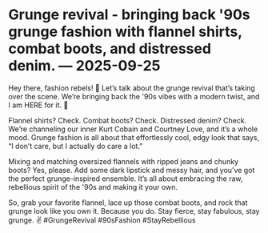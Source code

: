 # Grunge revival - bringing back '90s grunge fashion with flannel shirts, combat boots, and distressed denim. — 2025-09-25

Hey there, fashion rebels! 🖤 Let’s talk about the grunge revival that’s taking over the scene. We’re bringing back the '90s vibes with a modern twist, and I am HERE for it. 🤘

Flannel shirts? Check. Combat boots? Check. Distressed denim? Check. We’re channeling our inner Kurt Cobain and Courtney Love, and it’s a whole mood. Grunge fashion is all about that effortlessly cool, edgy look that says, “I don’t care, but I actually do care a lot.” 

Mixing and matching oversized flannels with ripped jeans and chunky boots? Yes, please. Add some dark lipstick and messy hair, and you’ve got the perfect grunge-inspired ensemble. It’s all about embracing the raw, rebellious spirit of the '90s and making it your own.

So, grab your favorite flannel, lace up those combat boots, and rock that grunge look like you own it. Because you do. Stay fierce, stay fabulous, stay grunge. ✌️ #GrungeRevival #90sFashion #StayRebellious